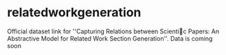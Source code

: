 # relatedworkgeneration
Official dataset link for ''Capturing Relations between Scientic Papers: An Abstractive Model for Related Work Section Generation''.
Data is coming soon
